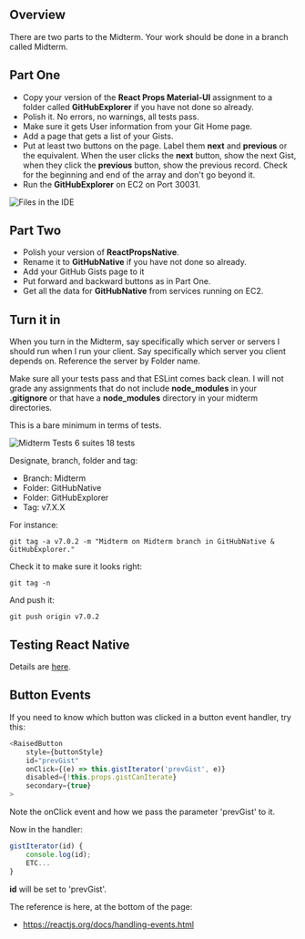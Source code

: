 ## Overview

There are two parts to the Midterm. Your work should be done in a branch called Midterm.

## Part One

- Copy your version of the **React Props Material-UI** assignment to a folder called **GitHubExplorer** if you have not done so already.
- Polish it. No errors, no warnings, all tests pass.
- Make sure it gets User information from your Git Home page.
- Add a page that gets a list of your Gists.
- Put at least two buttons on the page. Label them **next** and **previous** or the equivalent. When the user clicks the **next** button, show the next Gist, when they click the **previous** button, show the previous record. Check for the beginning and end of the array and don't go beyond it.
- Run the **GitHubExplorer** on EC2 on Port 30031.

![Files in the IDE][fide]

## Part Two

- Polish your version of **ReactPropsNative**.
- Rename it to **GitHubNative** if you have not done so already.
- Add your GitHub Gists page to it
- Put forward and backward buttons as in Part One.
- Get all the data for **GitHubNative** from services running on EC2.

## Turn it in

When you turn in the Midterm, say specifically which server or servers I should run when I run your client. Say specifically which server you client depends on. Reference the server by Folder name.

Make sure all your tests pass and that ESLint comes back clean. I will not grade any assignments that do not include **node_modules** in your **.gitignore** or that have a **node_modules** directory in your midterm directories.

This is a bare minimum in terms of tests.

![Midterm Tests 6 suites 18 tests][mtt]

Designate, branch, folder and tag:

- Branch: Midterm
- Folder: GitHubNative
- Folder: GitHubExplorer
- Tag: v7.X.X

For instance:

```
git tag -a v7.0.2 -m "Midterm on Midterm branch in GitHubNative & GitHubExplorer."
```

Check it to make sure it looks right:

```
git tag -n
```

And push it:

```
git push origin v7.0.2
```

## Testing React Native

Details are [here][trn].

## Button Events

If you need to know which button was clicked in a button event handler, try this:

```JavaScript
<RaisedButton
    style={buttonStyle}
    id="prevGist"
    onClick={(e) => this.gistIterator('prevGist', e)}
    disabled={!this.props.gistCanIterate}
    secondary={true}
>
```

Note the onClick event and how we pass the parameter 'prevGist' to it.

Now in the handler:

```JavaScript
gistIterator(id) {
    console.log(id);
    ETC...
}
```

**id** will be set to 'prevGist'.

The reference is here, at the bottom of the page:

- <https://reactjs.org/docs/handling-events.html>

[trn]: http://www.ccalvert.net/development/web/JavaScript/JavaScriptReactNative.html

[fide]: https://s3.amazonaws.com/bucket01.elvenware.com/images/isit322-midterm-2018-files.png

[mtt]: https://s3.amazonaws.com/bucket01.elvenware.com/images/isit322-midterm-2018-min-test.png
